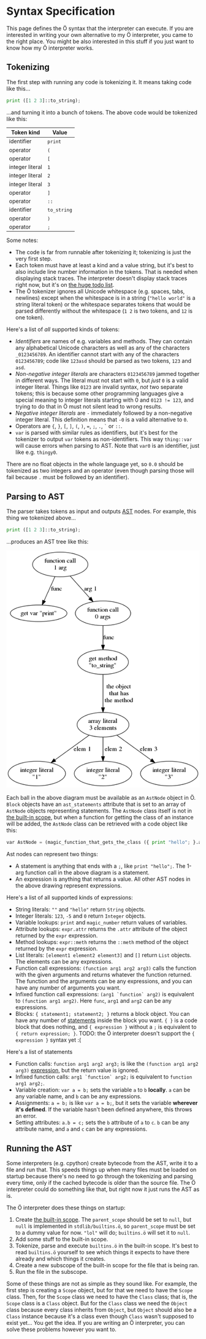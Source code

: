 # Syntax Specification

This page defines the Ö syntax that the interpreter can execute. If you are
interested in writing your own alternative to my Ö interpreter, you came to the
right place. You might be also interested in this stuff if you just want to
know how my Ö interpreter works.


## Tokenizing

The first step with running any code is tokenizing it. It means taking code
like this...

```python
print ([1 2 3]::to_string);
```

...and turning it into a bunch of tokens. The above code would be tokenized
like this:

| Token kind        | Value         |
| ----------------- | ------------- |
| identifier        | `print`       |
| operator          | `(`           |
| operator          | `[`           |
| integer literal   | `1`           |
| integer literal   | `2`           |
| integer literal   | `3`           |
| operator          | `]`           |
| operator          | `::`          |
| identifier        | `to_string`   |
| operator          | `)`           |
| operator          | `;`           |

Some notes:
- The code is far from runnable after tokenizing it; tokenizing is just the
  very first step.
- Each token must have at least a kind and a value string, but it's best to
  also include line number information in the tokens. That is needed when
  displaying stack traces. The interpreter doesn't display stack traces right
  now, but it's on [the huge todo list](../TODO.md).
- The Ö tokenizer ignores all Unicode whitespace (e.g. spaces, tabs, newlines)
  except when the whitespace is in a string (`"hello world"` is a string
  literal token) or the whitespace separates tokens that would be parsed
  differently without the whitespace (`1 2` is two tokens, and `12` is one
  token).

Here's a list of *all* supported kinds of tokens:
- *Identifiers* are names of e.g. variables and methods. They can contain any
  alphabetical Unicode characters as well as any of the characters
  `_0123456789`. An identifier cannot start with any of the characters
  `0123456789`; code like `123asd` should be parsed as two tokens, `123` and
  `asd`.
- *Non-negative integer literals* are characters `0123456789` jammed together
  in different ways. The literal must not start with `0`, but *just* `0` is a
  valid integer literal. Things like `0123` are invalid syntax, *not* two
  separate tokens; this is because some other programming languages give a
  special meaning to integer literals starting with 0 and `0123 != 123`, and
  trying to do that in Ö must not silent lead to wrong results.
- *Negative integer literals* are `-` immediately followed by a non-negative
  integer literal. This definition means that `-0` is a valid alternative to
  `0`.
- Operators are `{`, `}`, `[`, `]`, `(`, `)`, `=`, `;`, `.`, `` ` `` or `::`.
- `var` is parsed with similar rules as identifiers, but it's best for the
  tokenizer to output `var` tokens as non-identifiers. This way `thing::var`
  will cause errors when parsing to AST. Note that `var0` is an identifier,
  just like e.g. `thingy0`.

There are no float objects in the whole language yet, so `0.0` should be
tokenized as two integers and an operator (even though parsing those will
fail because `.` must be followed by an identifier).


## Parsing to AST

The parser takes tokens as input and outputs
[AST](https://en.wikipedia.org/wiki/Abstract_syntax_tree) nodes. For example,
this thing we tokenized above...

```python
print ([1 2 3]::to_string);
```

...produces an AST tree like this:

![](syntax-spec-ast.png)

Each ball in the above diagram must be available as an `AstNode` object in Ö.
`Block` objects have an `ast_statements` attribute that is set to an array
of `AstNode` objects representing statements. The `AstNode` class itself is not
in [the built-in scope](tutorial.md#scopes), but when a function for getting
the class of an instance will be added, the `AstNode` class can be retrieved
with a code object like this:

```python
var AstNode = (magic_function_that_gets_the_class ({ print "hello"; }.ast_statements::get 0));
```

Ast nodes can represent two things:

- A statement is anything that ends with a `;`, like `print "hello";`. The
  1-arg function call in the above diagram is a statement.
- An expression is anything that returns a value. All other AST nodes in the
  above drawing represent expressions.

Here's a list of all supported kinds of expressions:

- String literals: `""` and `"hello"` return `String` objects.
- Integer literals: `123`, `-5` and `0` return `Integer` objects.
- Variable lookups: `print` and `magic_number` return values of variables.
- Attribute lookups: `expr.attr` returns the `.attr` attribute of the object
  returned by the `expr` expression.
- Method lookups: `expr::meth` returns the `::meth` method of the object
  returned by the `expr` expression.
- List literals: `[element1 element2 element3]` and `[]` return `List` objects.
  The elements can be any expressions.
- Function call expressions: `(function arg1 arg2 arg3)` calls the function
  with the given arguments and returns whatever the function returned. The
  function and the arguments can be any expressions, and you can have any
  number of arguments you want.
- Infixed function call expressions: ``(arg1 `function` arg2)`` is equivalent
  to `(function arg1 arg2)`. Here `func`, `arg1` and `arg2` can be any
  expressions.
- Blocks: `{ statement1; statement2; }` returns a block object. You can have
  any number of [statements](#statements) inside the block you want. `{ }` is a
  code block that does nothing, and `{ expression }` without a `;` is
  equivalent to `{ return expression; }`.
  TODO: the Ö interpreter doesn't support the `{ expression }` syntax yet :(

Here's a list of statements

- Function calls: `function arg1 arg2 arg3;` is like the
  `(function arg1 arg2 arg3)` [expression](#expressions), but the return value
  is ignored.
- Infixed function calls: ``arg1 `function` arg2;`` is equivalent to
  `function arg1 arg2;`.
- Variable creation: `var a = b;` sets the variable `a` to `b` **locally**.
  `a` can be any variable name, and `b` can be any expressions.
- Assignments: `a = b;` is like `var a = b;`, but it sets the variable
  **wherever it's defined**. If the variable hasn't been defined anywhere,
  this throws an error.
- Setting attributes: `a.b = c;` sets the `b` attribute of `a` to `c`. `b` can
  be any attribute name, and `a` and `c` can be any expressions.


## Running the AST

Some interpreters (e.g. cpython) create bytecode from the AST, write it to a
file and run that. This speeds things up when many files must be loaded on
startup because there's no need to go through the tokenizing and parsing every
time, only if the cached bytecode is older than the source file. The Ö
interpreter could do something like that, but right now it just runs the AST as
is.

The Ö interpreter does these things on startup:

1. Create [the built-in scope](tutorial.md#scopes). The `parent_scope` should be
   set to `null`, but `null` is implemented in `stdlib/builtins.ö`, so
   `parent_scope` must be set to a dummy value for now. `"lol"` will do;
   `builtins.ö` will set it to `null`.
2. Add some stuff to the built-in scope.
3. Tokenize, parse and execute `builtins.ö` in the built-in scope. It's best to
   read `builtins.ö` yourself to see which things it expects to have there
   already and which things it creates.
4. Create a new subscope of the built-in scope for the file that is being ran.
5. Run the file in the subscope.

Some of these things are not as simple as they sound like. For example, the
first step is creating a `Scope` object, but for that we need to have the
`Scope` class. Then, for the `Scope` class we need to have the `Class` class;
that is, the `Scope` class is a `Class` object. But for the `Class` class we
need the `Object` class because every class inherits from `Object`, but
`Object` should also be a `Class` instance because it's a class even though
`Class` wasn't supposed to exist yet... You get the idea. If you are writing an
Ö interpreter, you can solve these problems however you want to.
